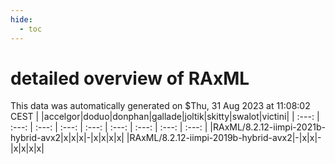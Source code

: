 ```yaml
---
hide:
  - toc
---
```


detailed overview of RAxML
==========================


This data was automatically generated on $Thu, 31 Aug 2023 at 11:08:02 CEST
| |accelgor|doduo|donphan|gallade|joltik|skitty|swalot|victini|
| :---: | :---: | :---: | :---: | :---: | :---: | :---: | :---: | :---: |
|RAxML/8.2.12-iimpi-2021b-hybrid-avx2|x|x|x|-|x|x|x|x|
|RAxML/8.2.12-iimpi-2019b-hybrid-avx2|-|x|x|-|x|x|x|x|
